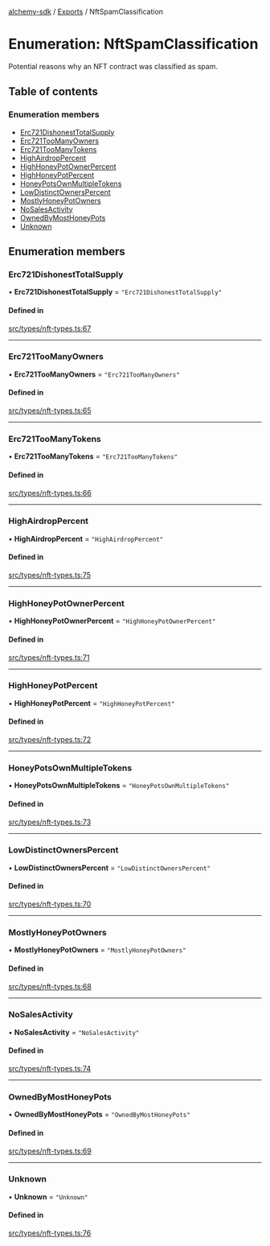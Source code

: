 [alchemy-sdk](../README.md) / [Exports](../modules.md) / NftSpamClassification

# Enumeration: NftSpamClassification

Potential reasons why an NFT contract was classified as spam.

## Table of contents

### Enumeration members

- [Erc721DishonestTotalSupply](NftSpamClassification.md#erc721dishonesttotalsupply)
- [Erc721TooManyOwners](NftSpamClassification.md#erc721toomanyowners)
- [Erc721TooManyTokens](NftSpamClassification.md#erc721toomanytokens)
- [HighAirdropPercent](NftSpamClassification.md#highairdroppercent)
- [HighHoneyPotOwnerPercent](NftSpamClassification.md#highhoneypotownerpercent)
- [HighHoneyPotPercent](NftSpamClassification.md#highhoneypotpercent)
- [HoneyPotsOwnMultipleTokens](NftSpamClassification.md#honeypotsownmultipletokens)
- [LowDistinctOwnersPercent](NftSpamClassification.md#lowdistinctownerspercent)
- [MostlyHoneyPotOwners](NftSpamClassification.md#mostlyhoneypotowners)
- [NoSalesActivity](NftSpamClassification.md#nosalesactivity)
- [OwnedByMostHoneyPots](NftSpamClassification.md#ownedbymosthoneypots)
- [Unknown](NftSpamClassification.md#unknown)

## Enumeration members

### Erc721DishonestTotalSupply

• **Erc721DishonestTotalSupply** = `"Erc721DishonestTotalSupply"`

#### Defined in

[src/types/nft-types.ts:67](https://github.com/alchemyplatform/alchemy-sdk-js/blob/873c9882/src/types/nft-types.ts#L67)

___

### Erc721TooManyOwners

• **Erc721TooManyOwners** = `"Erc721TooManyOwners"`

#### Defined in

[src/types/nft-types.ts:65](https://github.com/alchemyplatform/alchemy-sdk-js/blob/873c9882/src/types/nft-types.ts#L65)

___

### Erc721TooManyTokens

• **Erc721TooManyTokens** = `"Erc721TooManyTokens"`

#### Defined in

[src/types/nft-types.ts:66](https://github.com/alchemyplatform/alchemy-sdk-js/blob/873c9882/src/types/nft-types.ts#L66)

___

### HighAirdropPercent

• **HighAirdropPercent** = `"HighAirdropPercent"`

#### Defined in

[src/types/nft-types.ts:75](https://github.com/alchemyplatform/alchemy-sdk-js/blob/873c9882/src/types/nft-types.ts#L75)

___

### HighHoneyPotOwnerPercent

• **HighHoneyPotOwnerPercent** = `"HighHoneyPotOwnerPercent"`

#### Defined in

[src/types/nft-types.ts:71](https://github.com/alchemyplatform/alchemy-sdk-js/blob/873c9882/src/types/nft-types.ts#L71)

___

### HighHoneyPotPercent

• **HighHoneyPotPercent** = `"HighHoneyPotPercent"`

#### Defined in

[src/types/nft-types.ts:72](https://github.com/alchemyplatform/alchemy-sdk-js/blob/873c9882/src/types/nft-types.ts#L72)

___

### HoneyPotsOwnMultipleTokens

• **HoneyPotsOwnMultipleTokens** = `"HoneyPotsOwnMultipleTokens"`

#### Defined in

[src/types/nft-types.ts:73](https://github.com/alchemyplatform/alchemy-sdk-js/blob/873c9882/src/types/nft-types.ts#L73)

___

### LowDistinctOwnersPercent

• **LowDistinctOwnersPercent** = `"LowDistinctOwnersPercent"`

#### Defined in

[src/types/nft-types.ts:70](https://github.com/alchemyplatform/alchemy-sdk-js/blob/873c9882/src/types/nft-types.ts#L70)

___

### MostlyHoneyPotOwners

• **MostlyHoneyPotOwners** = `"MostlyHoneyPotOwners"`

#### Defined in

[src/types/nft-types.ts:68](https://github.com/alchemyplatform/alchemy-sdk-js/blob/873c9882/src/types/nft-types.ts#L68)

___

### NoSalesActivity

• **NoSalesActivity** = `"NoSalesActivity"`

#### Defined in

[src/types/nft-types.ts:74](https://github.com/alchemyplatform/alchemy-sdk-js/blob/873c9882/src/types/nft-types.ts#L74)

___

### OwnedByMostHoneyPots

• **OwnedByMostHoneyPots** = `"OwnedByMostHoneyPots"`

#### Defined in

[src/types/nft-types.ts:69](https://github.com/alchemyplatform/alchemy-sdk-js/blob/873c9882/src/types/nft-types.ts#L69)

___

### Unknown

• **Unknown** = `"Unknown"`

#### Defined in

[src/types/nft-types.ts:76](https://github.com/alchemyplatform/alchemy-sdk-js/blob/873c9882/src/types/nft-types.ts#L76)
